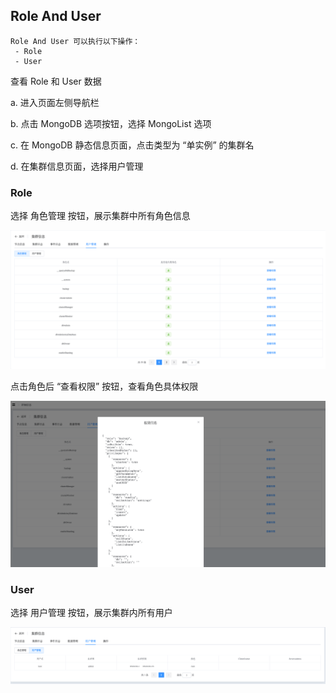 ## Role And User

```
Role And User 可以执行以下操作：
 - Role
 - User
```

查看 Role 和 User 数据

a. 进入页面左侧导航栏

b. 点击 MongoDB 选项按钮，选择 MongoList 选项

c. 在 MongoDB 静态信息页面，点击类型为 “单实例” 的集群名

d. 在集群信息页面，选择用户管理

### Role

选择 角色管理 按钮，展示集群中所有角色信息

![image-20220721190518281](../../../../Images/MongoDB_Standalone_RoleAndUser.png)



点击角色后 “查看权限” 按钮，查看角色具体权限

![image-20220721190737481](../../../../Images/MongoDB_Standalone_RoleAndUser2.png)



### User

选择 用户管理 按钮，展示集群内所有用户

![image-20220721191053389](../../../../Images/MongoDB_Standalone_RoleAndUser3.png)